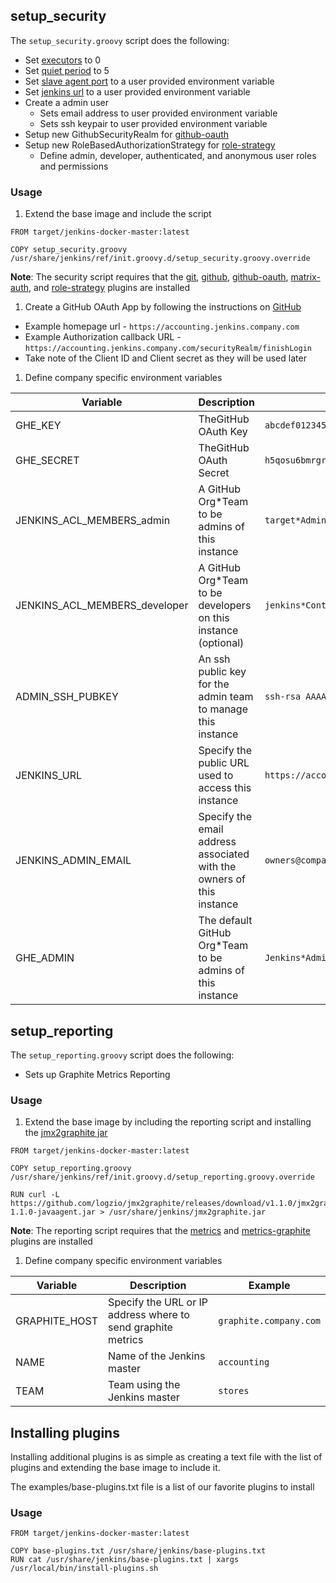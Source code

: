 ## setup_security
The `setup_security.groovy` script does the following:

  * Set [executors](https://support.cloudbees.com/hc/en-us/articles/216456477-What-is-a-Jenkins-Executor-and-how-can-I-best-utilize-my-executors) to 0
  * Set [quiet period](https://jenkins.io/blog/2010/08/11/quiet-period-feature/) to 5
  * Set [slave agent port](http://javadoc.jenkins-ci.org/jenkins/model/Jenkins.html#setSlaveAgentPort-int-) to a user provided environment variable
  * Set [jenkins url](http://javadoc.jenkins-ci.org/jenkins/model/JenkinsLocationConfiguration.html#setUrl-java.lang.String-) to a user provided environment variable
  * Create a admin user
    * Sets email address to user provided environment variable
    * Sets ssh keypair to user provided environment variable
  * Setup new GithubSecurityRealm for [github-oauth](https://plugins.jenkins.io/github-oauth)
  * Setup new RoleBasedAuthorizationStrategy for [role-strategy](https://plugins.jenkins.io/role-strategy)
    * Define admin, developer, authenticated, and anonymous user roles and permissions

### Usage

1. Extend the base image and include the script

  ```
  FROM target/jenkins-docker-master:latest

  COPY setup_security.groovy   /usr/share/jenkins/ref/init.groovy.d/setup_security.groovy.override
  ```

  **Note**: The security script requires that the [git](https://plugins.jenkins.io/git), [github](https://plugins.jenkins.io/github), [github-oauth](https://plugins.jenkins.io/github-oauth), [matrix-auth](https://plugins.jenkins.io/matrix-auth), and [role-strategy](https://plugins.jenkins.io/role-strategy) plugins are installed

1. Create a GitHub OAuth App by following the instructions on [GitHub](https://developer.github.com/enterprise/2.10/v3/oauth/)
  * Example homepage url - `https://accounting.jenkins.company.com`
  * Example Authorization callback URL - `https://accounting.jenkins.company.com/securityRealm/finishLogin`
  * Take note of the Client ID and Client secret as they will be used later

1. Define company specific environment variables

| Variable                          | Description | Example |
| --------------------------------- | ----------- | ------- |
| GHE_KEY                           | TheGitHub OAuth Key | `abcdef0123456789abcd` |
| GHE_SECRET                        | TheGitHub OAuth Secret | `h5qosu6bmrgrl8dgwynfps4e1z2jnio4hid2u3gp` |
| JENKINS_ACL_MEMBERS_admin         | A GitHub Org*Team to be admins of this instance | `target*Admins` |
| JENKINS_ACL_MEMBERS_developer     | A GitHub Org*Team to be developers on this instance (optional) |  `jenkins*Contributors` |
| ADMIN_SSH_PUBKEY                  | An ssh public key for the admin team to manage this instance |  `ssh-rsa AAAAB3N....9CUz` |
| JENKINS_URL                       | Specify the public URL used to access this instance | `https://accoutning.jenkins.company.com/` |
| JENKINS_ADMIN_EMAIL               | Specify the email address associated with the owners of this instance | `owners@company.com` |
| GHE_ADMIN                         | The default GitHub Org*Team to be admins of this instance | `Jenkins*Admins`

## setup_reporting
The `setup_reporting.groovy` script does the following:

  * Sets up Graphite Metrics Reporting

### Usage

1. Extend the base image by including the reporting script and installing the [jmx2graphite jar](https://github.com/logzio/jmx2graphite)

  ```
  FROM target/jenkins-docker-master:latest

  COPY setup_reporting.groovy   /usr/share/jenkins/ref/init.groovy.d/setup_reporting.groovy.override

  RUN curl -L https://github.com/logzio/jmx2graphite/releases/download/v1.1.0/jmx2graphite-1.1.0-javaagent.jar > /usr/share/jenkins/jmx2graphite.jar
  ```

  **Note**: The reporting script requires that the [metrics](https://plugins.jenkins.io/metrics) and [metrics-graphite](https://plugins.jenkins.io/metrics-graphite) plugins are installed

1. Define company specific environment variables

| Variable                          | Description | Example |
| --------------------------------- | ----------- | ------- |
| GRAPHITE_HOST                     | Specify the URL or IP address where to send graphite metrics | `graphite.company.com` |
| NAME                           | Name of the Jenkins master | `accounting` |
| TEAM                           | Team using the Jenkins master | `stores` |


## Installing plugins
Installing additional plugins is as simple as creating a text file with the list of plugins and extending the base image to include it.

The examples/base-plugins.txt file is a list of our favorite plugins to install

### Usage

  ```
  FROM target/jenkins-docker-master:latest

  COPY base-plugins.txt /usr/share/jenkins/base-plugins.txt
  RUN cat /usr/share/jenkins/base-plugins.txt | xargs /usr/local/bin/install-plugins.sh
  ```
